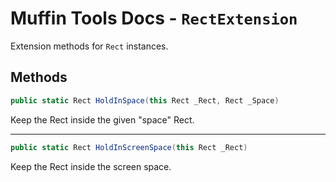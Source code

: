 # Muffin Tools Docs - `RectExtension`

Extension methods for `Rect` instances.

## Methods

```cs
public static Rect HoldInSpace(this Rect _Rect, Rect _Space)
```

Keep the Rect inside the given "space" Rect.

---

```cs
public static Rect HoldInScreenSpace(this Rect _Rect)
```

Keep the Rect inside the screen space.